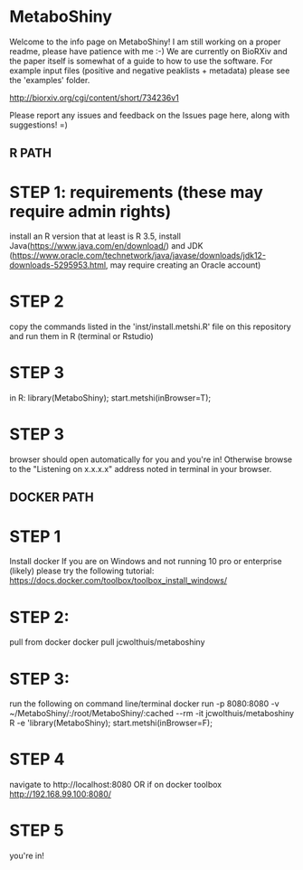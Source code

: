 # MetaboShiny
Welcome to the info page on MetaboShiny! I am still working on a proper readme, please have patience with me :-)
We are currently on BioRXiv and the paper itself is somewhat of a guide to how to use the software.
For example input files (positive and negative peaklists + metadata) please see the 'examples' folder.

http://biorxiv.org/cgi/content/short/734236v1

Please report any issues and feedback on the Issues page here, along with suggestions! =)
## R PATH ##
# STEP 1: requirements (these may require admin rights)
install an R version that at least is R 3.5, install Java(https://www.java.com/en/download/) and JDK (https://www.oracle.com/technetwork/java/javase/downloads/jdk12-downloads-5295953.html, may require creating an Oracle account)
# STEP 2
copy the commands listed in the 'inst/install.metshi.R' file on this repository and run them in R (terminal or Rstudio)
# STEP 3
in R: library(MetaboShiny); start.metshi(inBrowser=T);
# STEP 3
browser should open automatically for you and you're in! Otherwise browse to the "Listening on x.x.x.x" address noted in terminal in your browser.

## DOCKER PATH ##
# STEP 1
Install docker
If you are on Windows and not running 10 pro or enterprise (likely) please try the following tutorial:
https://docs.docker.com/toolbox/toolbox_install_windows/
# STEP 2:
pull from docker
docker pull jcwolthuis/metaboshiny
# STEP 3:
run the following on command line/terminal
docker run -p 8080:8080 -v ~/MetaboShiny/:/root/MetaboShiny/:cached --rm -it jcwolthuis/metaboshiny R -e 'library(MetaboShiny); start.metshi(inBrowser=F);
# STEP 4
navigate to http://localhost:8080 OR if on docker toolbox http://192.168.99.100:8080/
# STEP 5
you're in!

